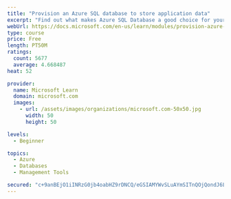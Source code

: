 ```yaml
---
title: "Provision an Azure SQL database to store application data"
excerpt: "Find out what makes Azure SQL Database a good choice for your relational database, how to create the database from the portal and connect with Azure Cloud Shell."
webUrl: https://docs.microsoft.com/en-us/learn/modules/provision-azure-sql-db/
type: course
price: Free
length: PT50M
ratings:
  count: 5677
  average: 4.668487
heat: 52

provider:
  name: Microsoft Learn
  domain: microsoft.com
  images:
    - url: /assets/images/organizations/microsoft.com-50x50.jpg
      width: 50
      height: 50

levels:
  - Beginner

topics:
  - Azure
  - Databases
  - Management Tools

secured: "c+9anBEjO1iINRzG0jb4oabHZ9rDNCQ/eGSIAMYWvSLuAYmSITnQOjQondJ6Lghqlm16YNPlTTL0VnydhRNRfo7EVBfOPIa3RMy8U6YP6KYEJvTJI6pSHE5ilssiPtsM40sv4J/8nGi2mgOyVlLfQZVDLMmVBA1Tggok29LIYG4pUGq2EhLrNGrB5lAbCqmDbXVjelgjtb+D+ZKD1azADxvNB5r5+sanim2sRlHg/n09tNstZwLv8z8CvhnUUFjCkNJSiPVxwztttvixL0ayVb0R7o/wTrirAMztEcav7wREOpXZftWM90OPkCZetNUFCyQhpRkg0wrt3iGpxFhvMMRNe5jeIdauVGRk8wQcL9mSfefLxTw4co/D0rYVJUO+clHG0bUaXkyHl5LBcG3e+bXp78clZWgs+YVhyqa66lw=;rHbrYUmme5mU3Wu9oDyEfA=="
---
```


